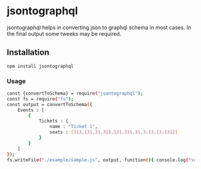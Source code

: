 # jsontographql

jsontographql helps in converting json to graphql schema in most cases. In the final output some tweeks may be required.

## Installation 

`npm install jsontographql`

### Usage

```sh
const {convertToSchema} = require("jsontographql");
const fs = require("fs");
const output = convertToSchema({
    Events : [
        {
            Tickets : {
                name : "Ticket 1",
                seats : [313,131,31,313,131,331,31,3,13,13,1312]
            }
        }
    ]
});
fs.writeFile("./example/sample.js", output, function(){ console.log("schema file created.") });```
